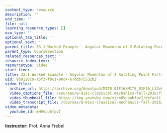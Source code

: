 ```yaml
---
content_type: resource
description: ''
end_time: ''
file: null
learning_resource_types: []
ocw_type: ''
optional_tab_title: ''
optional_text: ''
parent_title: 33.1 Worked Example - Angular Momentum of 2 Rotating Point Particles
parent_type: CourseSection
related_resources_text: ''
resource_index_text: ''
resourcetype: Video
start_time: ''
title: 33.1 Worked Example - Angular Momentum of 2 Rotating Point Particles
uid: 9b9126c9-a5f3-f0c1-90c4-67ddb75532b2
video_files:
  archive_url: https://archive.org/download/MIT8.01F16/MIT8_01F16_L33v01_360p.mp4
  video_captions_file: /courses/8-01sc-classical-mechanics-fall-2016/f20500198ad45e6aa411b1ebe6c6a689_mHVnpuhfpvI.vtt
  video_thumbnail_file: https://img.youtube.com/vi/mHVnpuhfpvI/default.jpg
  video_transcript_file: /courses/8-01sc-classical-mechanics-fall-2016/d797b8b5aabbab962e6f37716c360e3b_mHVnpuhfpvI.pdf
video_metadata:
  youtube_id: mHVnpuhfpvI
---
```


**Instructor:** Prof. Anna Frebel

